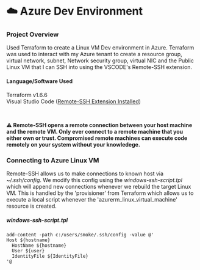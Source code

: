 <h1>☁️ Azure Dev Environment</h1>

<h3>Project Overview</h3>
<p>Used Terraform to create a Linux VM Dev environment in Azure. Terraform was used to interact with my Azure tenant to create a resource group, virtual network, subnet, Network security group, virtual NIC and the Public Linux VM that I can SSH into using the VSCODE's Remote-SSH extension.</p>

<h4>Language/Software Used</h4>
Terraform v1.6.6</br>
Visual Studio Code (<a href=https://marketplace.visualstudio.com/items?itemName=ms-vscode-remote.remote-ssh>Remote-SSH Extension Installed</a>)

</br><p><b>⚠️ Remote-SSH opens a remote connection between your host machine and the remote VM. Only ever connect to a remote machine that you either own or trust. Compromised remote machines can execute code remotely on your system without your knowledege.</b> </p> 
<h3>Connecting to Azure Linux VM</h3>

<p>Remote-SSH allows us to make connections to known host via <i>~/.ssh/config</i>. We modify this config using the <i>windows-ssh-script.tpl</i> which will append new connections whenever we rebuild the target Linux VM. This is handled by the 'provisioner' from Terraform which allows us to execute a local script whenever the 'azurerm_linux_virtual_machine' resource is created.</p>

<h5>windows-ssh-script.tpl</h5>

```
add-content -path c:/users/smoke/.ssh/config -value @'
Host ${hostname}
  HostName ${hostname}
  User ${user}
  IdentityFile ${IdentityFile}
'@
```

